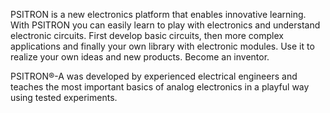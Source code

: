 PSITRON is a new electronics platform that enables innovative learning. 
With PSITRON you can easily learn to play with electronics and understand electronic circuits. 
First develop basic circuits, then more complex applications and finally your own library with electronic modules. 
Use it to realize your own ideas and new products. Become an inventor.

PSITRON®-A was developed by experienced electrical engineers and teaches the 
most important basics of analog electronics in a playful way using tested experiments.
